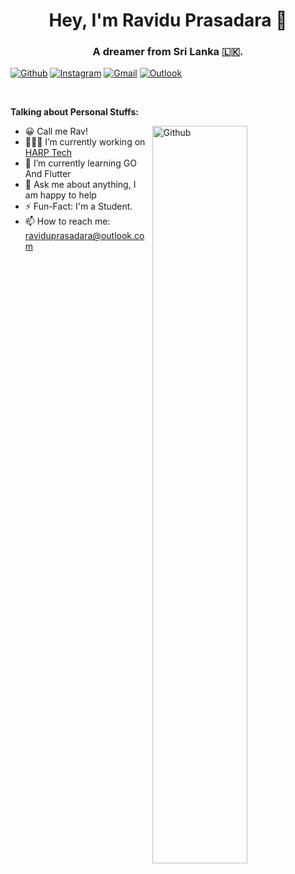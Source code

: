 <!-- Your title -->
<h1 align="center">Hey, I'm Ravidu Prasadara 👋</h1>
<h3 align="center">A dreamer from Sri Lanka 🇱🇰.</h3>

<!-- Your badges
You can use the website to generate badges: https://shields.io/
-->

[![Github](https://img.shields.io/badge/-Github-000?style=flat&logo=Github&logoColor=white)](https://github.com/ravofficial)
[![Instagram](https://img.shields.io/badge/-Instagram-c13584?style=flat&labelColor=c13584&logo=instagram&logoColor=white)](https://www.instagram.com/rav_here/)
[![Gmail](https://img.shields.io/badge/-Gmail-c14438?style=flat&logo=Gmail&logoColor=white)](Ravidu__Prasadara:raviyatubelight@gmail.com)
[![Outlook](https://img.shields.io/badge/-Outlook-0078D4?style=flat&logo=Microsoft-Outlook&logoColor=white)](mailto:raviduprasadara@outlook.com)

&nbsp;

<!-- Talking about you -->
**Talking about Personal Stuffs:**

<!-- Any image aligned to the right. Beware the width -->
<img width="55%" align="right" alt="Github" src="https://raw.githubusercontent.com/onimur/.github/master/.resources/git-header.svg" />

- 😀 Call me Rav!
- 👨🏽‍💻 I’m currently working on [HARP Tech](https://harptech.tk)
- 🌱 I’m currently learning GO And Flutter
- 💬 Ask me about anything, I am happy to help
- ⚡️ Fun-Fact: I'm a Student.
- 📫 How to reach me: raviduprasadara@outlook.com

